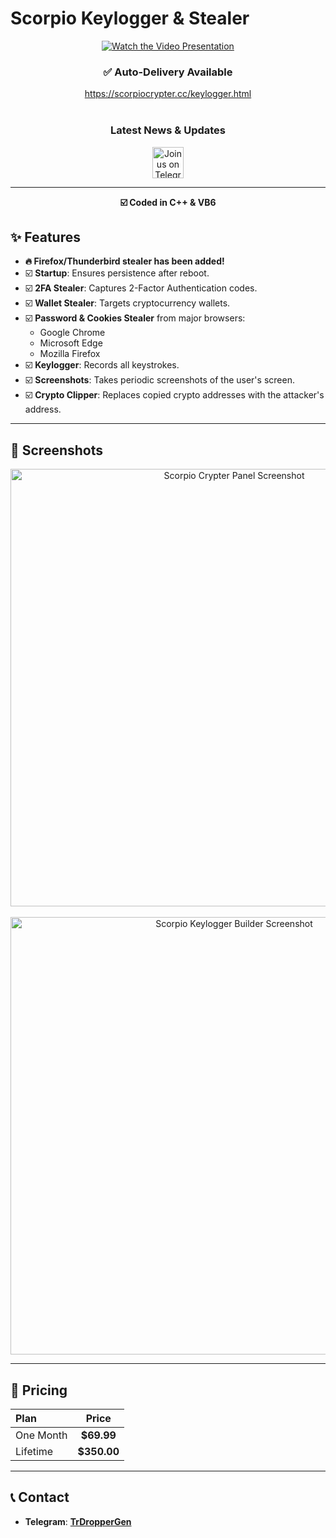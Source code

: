 # Scorpio Keylogger & Stealer

<div align="center">
  <a href="https://www.youtube.com/watch?v=O_kvdmIqskA">
    <img src="https://img.youtube.com/vi/O_kvdmIqskA/hqdefault.jpg" alt="Watch the Video Presentation">
  </a>
</div>

<div align="center">
  <h3>✅ Auto-Delivery Available</h3>
  <a href="https://scorpiocrypter.cc/keylogger.html">https://scorpiocrypter.cc/keylogger.html</a>
</div>

<br>

<div align="center">
  <h3>Latest News & Updates</h3>
  <a href="https://t.me/TrDropperGen">
    <img src="https://cdn3.iconfinder.com/data/icons/social-icons-33/512/Telegram-64.png" alt="Join us on Telegram" width="50">
  </a>
</div>

---

<p align="center">
  <strong>☑️ Coded in C++ & VB6</strong>
</p>

## ✨ Features

*   **🔥 Firefox/Thunderbird stealer has been added!**
*   ☑️ **Startup**: Ensures persistence after reboot.
*   ☑️ **2FA Stealer**: Captures 2-Factor Authentication codes.
*   ☑️ **Wallet Stealer**: Targets cryptocurrency wallets.
*   ☑️ **Password & Cookies Stealer** from major browsers:
    *   Google Chrome
    *   Microsoft Edge
    *   Mozilla Firefox
*   ☑️ **Keylogger**: Records all keystrokes.
*   ☑️ **Screenshots**: Takes periodic screenshots of the user's screen.
*   ☑️ **Crypto Clipper**: Replaces copied crypto addresses with the attacker's address.

---

## 📸 Screenshots

<div align="center">
  <img src="https://gyazo.com/3402489d8348c82ac47a8ecd6eeba67d.png" alt="Scorpio Crypter Panel Screenshot" width="700">
  <br><br>
  <img src="https://scorpiocrypter.cc/Keylogger.png" alt="Scorpio Keylogger Builder Screenshot" width="700">
</div>

---

## 🛒 Pricing

| Plan      | Price     |
| :-------- | :-------: |
| One Month | **$69.99**  |
| Lifetime  | **$350.00** |

---

## 📞 Contact

*   **Telegram**: [**TrDropperGen**](https://t.me/TrDropperGen)
